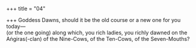 +++
title = "04"

+++
Goddess Dawns, should it be the old course or a new one for  you today—  
(or the one going) along which, you rich ladies, you richly dawned  on the Aṅgiras(-clan) of the Nine-Cows, of the Ten-Cows, of the  Seven-Mouths?  